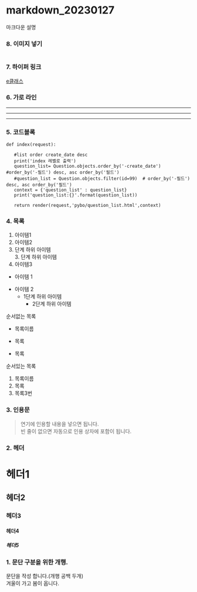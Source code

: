 # markdown_20230127
마크다운 설명

### 8. 이미지 넣기
![]()


### 7. 하이퍼 링크
[e클래스](https://cafe.daum.net/pcwk "e클래스의 cafe입니다.")


### 6. 가로 라인
---
***
---------


### 5. 코드블록
```
def index(request):

   #list order create_date desc
   print('index 레벨로 출력')
   question_list= Question.objects.order_by('-create_date') #order_by('-필드') desc, asc order_by('필드')
   #question_list = Question.objects.filter(id=99)  # order_by('-필드') desc, asc order_by('필드')
   context = {'question_list' : question_list}
   print('question_list:{}'.format(question_list))
   
   return render(request,'pybo/question_list.html',context)
```



### 4. 목록
1. 아이템1  
2. 아이템2  
  9. 단계 하위 아이템  
    3. 단계 하위 아이템
9. 아이템3  

- 아이템 1  
+ 아이템 2  
  - 1단계 하위 아이템  
    * 2단계 하위 아이템  


순서없는 목록  
* 목록이름
- 목록
+ 목록

순서있는 목록  
1. 목록이름
2. 목록
3. 목록3번


### 3. 인용문
> 연기에 인용할 내용을 넣으면 됩니다.  
> 빈 줄이 없으면 자동으로 인용 상자에 포함이 됩니다.

### 2. 헤더
# 헤더1
## 헤더2
### 헤더3
#### 헤더4
##### 헤더5


### 1. 문단 구분을 위한 개행.
문단을 작성 합니다.(개행 공백 두개)  
겨울이 가고 봄이 옵니다.
